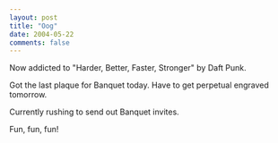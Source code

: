 ```yaml
---
layout: post
title: "Oog"
date: 2004-05-22
comments: false
---
```

Now addicted to "Harder, Better, Faster, Stronger" by Daft Punk.




Got the last plaque for Banquet today. Have to get perpetual engraved
tomorrow.




Currently rushing to send out Banquet invites.




Fun, fun, fun!
